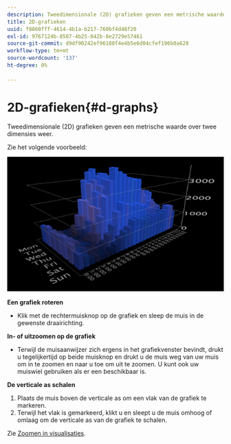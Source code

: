 ```yaml
---
description: Tweedimensionale (2D) grafieken geven een metrische waarde over twee dimensies weer.
title: 2D-grafieken
uuid: f8860fff-4614-4b1a-b217-760bf4d48f20
exl-id: 9767124b-8507-4b25-842b-8e2729e57461
source-git-commit: d9df90242ef96188f4e4b5e6d04cfef196b0a628
workflow-type: tm+mt
source-wordcount: '137'
ht-degree: 0%

---
```


# 2D-grafieken{#d-graphs}

Tweedimensionale (2D) grafieken geven een metrische waarde over twee dimensies weer.

Zie het volgende voorbeeld:

![](assets/vis_2DGraph.png)

**Een grafiek roteren**

* Klik met de rechtermuisknop op de grafiek en sleep de muis in de gewenste draairichting.

**In- of uitzoomen op de grafiek**

* Terwijl de muisaanwijzer zich ergens in het grafiekvenster bevindt, drukt u tegelijkertijd op beide muisknop en drukt u de muis weg van uw muis om in te zoomen en naar u toe om uit te zoomen. U kunt ook uw muiswiel gebruiken als er een beschikbaar is.

**De verticale as schalen**

1. Plaats de muis boven de verticale as om een vlak van de grafiek te markeren.
1. Terwijl het vlak is gemarkeerd, klikt u en sleept u de muis omhoog of omlaag om de verticale as van de grafiek te schalen.

Zie [Zoomen in visualisaties](../../../../home/c-get-started/c-vis/c-zoom-vis.md#concept-7e33670bb5344f78a316f1a84cc20530).

